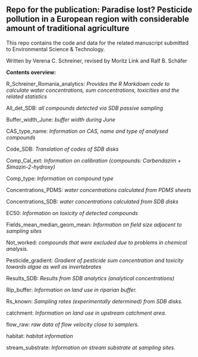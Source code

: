 ## Repo for the publication: Paradise lost? Pesticide pollution in a European region with considerable amount of traditional agriculture

This repo contains the code and data for the related manuscript submitted to 
Environmental Science & Technology.

Written by Verena C. Schreiner, revised by Moritz Link and Ralf B. Schäfer

**Contents overview:**

R\_Schreiner\_Romania\_analytics: *Provides the R Markdown code to calculate water concentrations, 
sum concentrations, toxicities and the related statistics*

All\_det\_SDB: *all compounds detected via SDB passive sampling*

Buffer\_width\_June: *buffer width during June*

CAS\_type\_name: *Information on CAS, name and type of analysed compounds*

Code\_SDB: *Translation of codes of SDB disks*

Comp\_Cal\_ext: *Information on calibration (compounds: Carbendazim + Simazin-2-hydroxy)*

Comp\_type: *Information on compound type*

Concentrations\_PDMS: *water concentrations calculated from PDMS sheets*

Concentrations\_SDB: *water concentrations calculated from SDB disks*

EC50: *Information on toxicity of detected compounds*

Fields\_mean\_median\_geom\_mean: *Information on field size adjacent to sampling sites*

Not\_worked: *compounds that were excluded due to problems in chemical analysis.*

Pesticide\_gradient: *Gradient of pesticide sum concentration and toxicity towards 
algae as well as invertebrates*

Results\_SDB: *Results from SDB analytics (analytical concentrations)*

Rip\_buffer: *Information on land use in riparian buffer.*

Rs\_known: *Sampling rates (experimentally determined) from SDB disks.*

catchment: *Information on land use in upstream catchment area.*

flow\_raw: *raw data of flow velocity close to samplers.*

habitat: *habitat information*

stream\_substrate: *Information on stream substrate at sampling sites.*